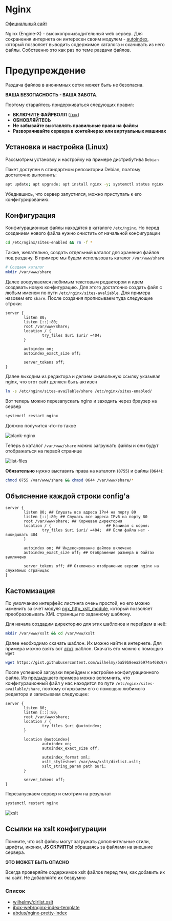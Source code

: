 # Nginx

[Официальный сайт](https://nginx.org/)

Nginx (Engine-X) - высокопроизводительный web сервер. Для сохранения интернета он интересен своим модулем - [autoindex](https://nginx.org/ru/docs/http/ngx_http_autoindex_module.html), который позволяет выводить содержимое каталога и скачивать из него файлы. Собственно это как раз по теме раздачи файлов.

# Предупреждение

Раздача файлов в анонимных сетях может быть не безопасна. 

__ВАША БЕЗОПАСНОСТЬ - ВАША ЗАБОТА__. 

Поэтому старайтесь придерживаться следующих правил:

- __ВКЛЮЧИТЕ ФАЙРВОЛЛ__ ([тык](https://github.com/WeArchivingInternet/HowTo/blob/main/share/yggdrasil.md#%D0%BE%D0%B1%D1%8F%D0%B7%D0%B0%D1%82%D0%B5%D0%BB%D1%8C%D0%BD%D0%B0%D1%8F-%D0%BD%D0%B0%D1%81%D1%82%D1%80%D0%BE%D0%B9%D0%BA%D0%B0))
- __ОБНОВЛЯЙТЕСЬ__
- __Не забывайте выставлять правильные права на файлы__
- __Разворачивайте сервера в контейнерах или виртуальных машинах__

## Установка и настройка (Linux)

Рассмотрим установку и настройку на примере дистрибутива `Debian`

Пакет доступен в стандартном репозитории Debian, поэтому достаточно выполнить:

```sh
apt update; apt upgrade; apt install nginx -y; systemctl status nginx
```

Убедившись, что сервер запустился, можно приступать к его конфигурированию. 

## Конфигурация

Конфигурационные файлы находятся в каталоге `/etc/nginx`. Но перед созданием нового файла нужно очистить от начальной конфигурации

```sh
cd /etc/nginx/sites-enabled && rm -f *
```
Также, желательно, создать отдельный каталог для хранения файлов под раздачу. В примере мы будем использовать каталог `/var/www/share`

```sh
# Создаем каталог
mkdir /var/www/share
```

Далее вооружаемся любимым текстовым редактором и идем создавать новую конфигурацию. Для этого достаточно создать файл с любым именем по пути `/etc/nginx/sites-avaliable`. Для примера назовем его `share`. После создания прописываем туда следующие строки:

```nginx
server {
        listen 80;
        listen [::]:80;
        root /var/www/share;
        location / {
                try_files $uri $uri/ =404;
        }

        autoindex on;
        autoindex_exact_size off;

        server_tokens off;
}
```

Далее выходим из редактора и делаем символьную ссылку указывая nginx, что этот сайт должен быть активен

```sh
ln -s /etc/nginx/sites-available/share /etc/nginx/sites-enabled/
```

Вот теперь можно перезапускать nginx и заходить через браузер на сервер

```sh
systemctl restart nginx
```

Должно получится что-то такое

![blank-nginx](images/nginx-blank-index.png)

Теперь в каталог `/var/www/share` можно загружать файлы и они будут отображаться на первой странице

![list-files](images/nginx-file-list.png)

__Обязательно__ нужно выставить права на каталоги (`0755`) и файлы (`0644`):

```sh
chmod 0755 /var/www/share && chmod 0644 /var/www/share/*
```

## Объяснение каждой строки config'а

```nginx
server {
        listen 80; ## Слушать все адреса IPv4 на порту 80
        listen [::]:80; ## Слушать все адреса IPv6 на порту 80
        root /var/www/share; ## Корневая директория
        location / {                        ## Начиная с корня:
                try_files $uri $uri/ =404;  ## Если файла нет - выкидывать 404
        }

        autoindex on; ## Индексирование файлов включено
        autoindex_exact_size off; ## Отображение размера в байтах выключено

        server_tokens off; ## Отключено отображение версии nginx на служебных страницах
}
```

## Кастомизация

По умолчанию интерфейс листинга очень простой, но его можно изменить за счет модуля [ngx_http_xslt_module](https://nginx.org/ru/docs/http/ngx_http_xslt_module.html), который позволяет преобразовывать XML страницы по заданному шаблону.

Для начала создадим директорию для этих шаблонов и перейдем в неё:

```sh
mkdir /var/www/xslt && cd /var/www/xslt
```

Далее необходимо скачать шаблон. Их можно найти в интернете. Для примера можно взять вот [этот](https://gist.github.com/wilhelmy/5a59b8eea26974a468c9) шаблон. Скачать его можно с помощью `wget`

```sh
wget https://gist.githubusercontent.com/wilhelmy/5a59b8eea26974a468c9/raw/00c657fec00da06c14f92a58f4ecffa123a41ae4/dirlist.xslt
```

После успешной загрузки перейдем к настройке конфигурационного файла. Из предыдушего примера можно вспомнить, что конфигурационный файл у нас находится по пути `/etc/nginx/sites-available/share`, поэтому открываем его с помощью любимого редактора и записываем следующее:

```nginx
server {
        listen 80;
        listen [::]:80;
        root /var/www/share;
        location / {
                try_files $uri @autoindex;
        }

        location @autoindex{
                autoindex on;
                autoindex_exact_size off;

                autoindex_format xml;
                xslt_stylesheet /var/www/xslt/dirlist.xslt;
                xslt_string_param path $uri;
        }

        server_tokens off;
}
```

Перезапускаем сервер и смотрим на результат

```sh
systemctl restart nginx
```

![xslt](images/nginx-xslt-listing.png)

## Ссылки на xslt конфигурации

Помните, что xslt файлы могут загружать дополнительные стили, шрифты, иконки, __JS СКРИПТЫ__ обращаясь за файлами на внешние сервера.

__ЭТО МОЖЕТ БЫТЬ ОПАСНО__

Всегда проверяйте содержимое xslt файлов перед тем, как добавить их на сайт. Не добавляйте их бездумно 

### Список

- [wilhelmy/dirlist.xslt](https://gist.github.com/wilhelmy/5a59b8eea26974a468c9)
- [jbox-web/nginx-index-template](https://github.com/jbox-web/nginx-index-template)
- [abdus/nginx-pretty-index](https://github.com/abdus/nginx-pretty-index/)